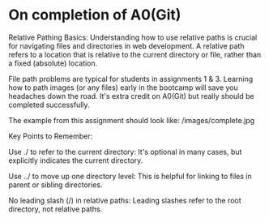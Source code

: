 # On completion of A0(Git)

Relative Pathing Basics:
Understanding how to use relative paths is crucial for navigating files and directories in web development. A relative path refers to a location that is relative to the current directory or file, rather than a fixed (absolute) location.

File path problems are typical for students in assignments 1 & 3. Learning how to path images (or any files) early in the bootcamp will save you headaches down the road. It's extra credit on A0(Git) but really should be completed successfully. 

The example from this assignment should look like: /images/complete.jpg

Key Points to Remember:

Use ./ to refer to the current directory: It's optional in many cases, but explicitly indicates the current directory.

Use ../ to move up one directory level: This is helpful for linking to files in parent or sibling directories.

No leading slash (/) in relative paths: Leading slashes refer to the root directory, not relative paths.